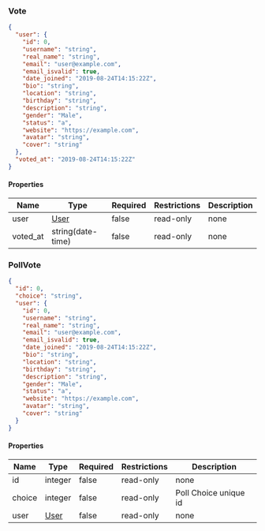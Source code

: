 <h3 id="tocS_Vote">Vote</h3>
<!-- backwards compatibility -->
<a id="schemavote"></a>
<a id="schema_Vote"></a>
<a id="tocSvote"></a>
<a id="tocsvote"></a>

```json
{
  "user": {
    "id": 0,
    "username": "string",
    "real_name": "string",
    "email": "user@example.com",
    "email_isvalid": true,
    "date_joined": "2019-08-24T14:15:22Z",
    "bio": "string",
    "location": "string",
    "birthday": "string",
    "description": "string",
    "gender": "Male",
    "status": "a",
    "website": "https://example.com",
    "avatar": "string",
    "cover": "string"
  },
  "voted_at": "2019-08-24T14:15:22Z"
}

```

#### Properties

|Name|Type|Required|Restrictions|Description|
|---|---|---|---|---|
|user|[User](#schemauser)|false|read-only|none|
|voted_at|string(date-time)|false|read-only|none|


<h3 id="tocS_PollVote">PollVote</h3>
<!-- backwards compatibility -->
<a id="schemapollvote"></a>
<a id="schema_PollVote"></a>
<a id="tocSpollvote"></a>
<a id="tocspollvote"></a>

```json
{
  "id": 0,
  "choice": "string",
  "user": {
    "id": 0,
    "username": "string",
    "real_name": "string",
    "email": "user@example.com",
    "email_isvalid": true,
    "date_joined": "2019-08-24T14:15:22Z",
    "bio": "string",
    "location": "string",
    "birthday": "string",
    "description": "string",
    "gender": "Male",
    "status": "a",
    "website": "https://example.com",
    "avatar": "string",
    "cover": "string"
  }
}

```

#### Properties

|Name|Type|Required|Restrictions|Description|
|---|---|---|---|---|
|id|integer|false|read-only|none|
|choice|integer|false|read-only|Poll Choice unique id|
|user|[User](#schemauser)|false|read-only|none|
